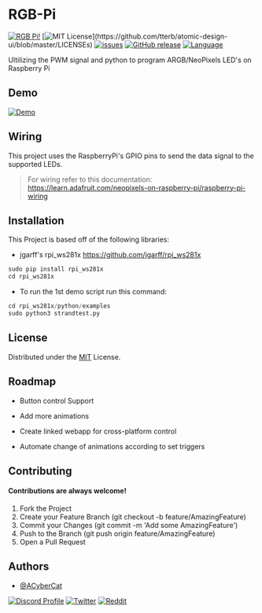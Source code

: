 # RGB-Pi
[![RGB Pi!](https://i.imgur.com/EDbCBTo.gif)](https://github.com/ACyberCat/RGB-Pi)
[![MIT License](https://img.shields.io/apm/l/atomic-design-ui.svg?)](https://github.com/tterb/atomic-design-ui/blob/master/LICENSEs)
[![issues](https://img.shields.io/github/issues/ACyberCat/RGB-Pi.svg)](https://github.com/ACyberCat/RGB-Pi/issues)
[![GitHub release](https://img.shields.io/github/release/ACyberCat/RGB-Pi.js.svg)](https://GitHub.com/ACyberCat/RGB-Pi/releases/)
[![Language](https://img.shields.io/badge/Python-14354C?style=for-the-badge&logo=python&logoColor=white)](https://www.python.org/)

Ultilizing the PWM signal and python to program ARGB/NeoPixels LED's on Raspberry Pi


## Demo
[![Demo](https://imgur.com/a/LwrkGD7)](https://github.com/ACyberCat/RGB-Pi)

## Wiring
This project uses the RaspberryPi's GPIO pins to send the data signal to the supported LEDs.
>For wiring refer to this documentation:
https://learn.adafruit.com/neopixels-on-raspberry-pi/raspberry-pi-wiring


  
## Installation 

This Project is based off of the following libraries:
- jgarff's rpi_ws281x https://github.com/jgarff/rpi_ws281x

```python
sudo pip install rpi_ws281x
cd rpi_ws281x
```
- To run the 1st demo script run this command:
```python
cd rpi_ws281x/python/examples
sudo python3 strandtest.py 
```

## License

Distributed under the [MIT](https://choosealicense.com/licenses/mit/) License.


  
## Roadmap

- Button control Support

- Add more animations

- Create linked webapp for cross-platform control

- Automate change of animations according to set triggers
## Contributing

#### Contributions are always welcome!
1. Fork the Project
2. Create your Feature Branch (git checkout -b feature/AmazingFeature)
3. Commit your Changes (git commit -m 'Add some AmazingFeature')
4. Push to the Branch (git push origin feature/AmazingFeature)
5. Open a Pull Request
## Authors

- [@ACyberCat](https://www.github.com/ACyberCat)

[![Discord Profile](https://img.shields.io/badge/Discord-7289DA?style=for-the-badge&logo=discord&logoColor=white)](https://imgur.com/a/4pm8HLD)
[![Twitter](https://img.shields.io/badge/Twitter-1DA1F2?style=for-the-badge&logo=twitter&logoColor=white)](https://twitter.com/RealCyberCat)
[![Reddit](	https://img.shields.io/badge/Reddit-FF4500?style=for-the-badge&logo=reddit&logoColor=white)](https://www.reddit.com/user/CyberCat_)
